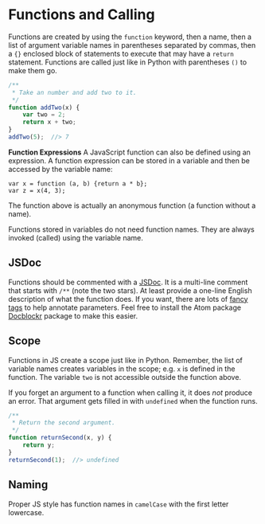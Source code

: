 # Functions and Calling

Functions are created by using the `function` keyword, then a name, then a list of argument variable names in parentheses separated by commas, then a `{}` enclosed block of statements to execute that may have a `return` statement.
Functions are called just like in Python with parentheses `()` to make them go.

```js
/**
 * Take an number and add two to it.
 */
function addTwo(x) {
    var two = 2;
    return x + two;
}
addTwo(5);  //> 7
```

**Function Expressions**
A JavaScript function can also be defined using an expression. A function expression can be stored in a variable and then be accessed by the variable name:

```
var x = function (a, b) {return a * b};
var z = x(4, 3);
```
The function above is actually an anonymous function (a function without a name).

Functions stored in variables do not need function names. They are always invoked (called) using the variable name.

## JSDoc

Functions should be commented with a [JSDoc](http://usejsdoc.org/about-getting-started.html).
It is a multi-line comment that starts with `/**` (note the two stars).
At least provide a one-line English description of what the function does.
If you want, there are lots of [fancy tags](http://usejsdoc.org/#block-tags) to help annotate parameters.
Feel free to install the Atom package [Docblockr](https://atom.io/packages/docblockr) package to make this easier.

## Scope

Functions in JS create a scope just like in Python.
Remember, the list of variable names creates variables in the scope; e.g. `x` is defined in the function.
The variable `two` is not accessible outside the function above.

If you forget an argument to a function when calling it, it does _not_ produce an error.
That argument gets filled in with `undefined` when the function runs.

```js
/**
 * Return the second argument.
 */
function returnSecond(x, y) {
    return y;
}
returnSecond(1);  //> undefined
```

## Naming

Proper JS style has function names in `camelCase` with the first letter lowercase.
